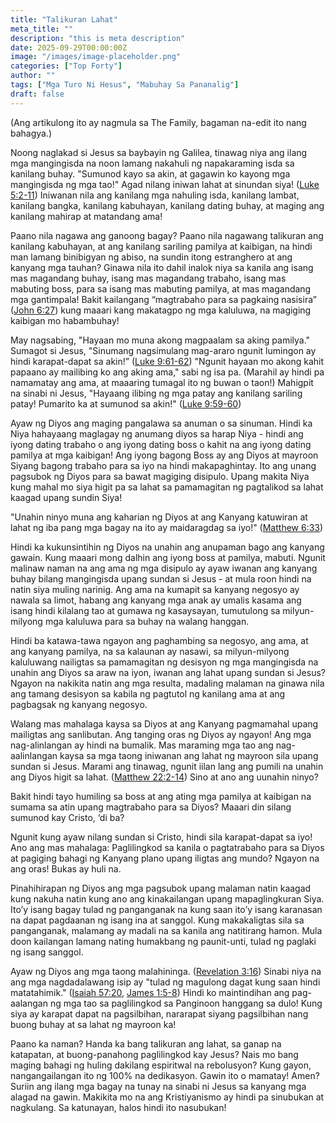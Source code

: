 ```yaml
---
title: "Talikuran Lahat"
meta_title: ""
description: "this is meta description"
date: 2025-09-29T00:00:00Z
image: "/images/image-placeholder.png"
categories: ["Top Forty"]
author: ""
tags: ["Mga Turo Ni Hesus", "Mabuhay Sa Pananalig"]
draft: false
---
```


(Ang artikulong ito ay nagmula sa The Family, bagaman na-edit ito nang bahagya.)  
  
Noong naglakad si Jesus sa baybayin ng Galilea, tinawag niya ang ilang mga mangingisda na noon lamang nakahuli ng napakaraming isda sa kanilang buhay. "Sumunod kayo sa akin, at gagawin ko kayong mga mangingisda ng mga tao!" Agad nilang iniwan lahat at sinundan siya! ([Luke 5:2-11](http://www.biblegateway.com/passage/index.php?search=Luke+5%3A2-11;&version=50;&interface=print "Read Luke 5:2-11")) Iniwanan nila ang kanilang mga nahuling isda, kanilang lambat, kanilang bangka, kanilang kabuhayan, kanilang dating buhay, at maging ang kanilang mahirap at matandang ama!  
  
Paano nila nagawa ang ganoong bagay? Paano nila nagawang talikuran ang kanilang kabuhayan, at ang kanilang sariling pamilya at kaibigan, na hindi man lamang binibigyan ng abiso, na sundin itong estranghero at ang kanyang mga tauhan? Ginawa nila ito dahil inalok niya sa kanila ang isang mas magandang buhay, isang mas magandang trabaho, isang mas mabuting boss, para sa isang mas mabuting pamilya, at mas magandang mga gantimpala! Bakit kailangang “magtrabaho para sa pagkaing nasisira” ([John 6:27](http://www.biblegateway.com/passage/index.php?search=John+6%3A27;&version=50;&interface=print "Read John 6:27")) kung maaari kang makatagpo ng mga kaluluwa, na magiging kaibigan mo habambuhay!  
  
May nagsabing, "Hayaan mo muna akong magpaalam sa aking pamilya." Sumagot si Jesus, "Sinumang nagsimulang mag-araro ngunit lumingon ay hindi karapat-dapat sa akin!” ([Luke 9:61-62](http://www.biblegateway.com/passage/index.php?search=Luke+9%3A61-62;&version=50;&interface=print "Read Luke 9:61-62")) "Ngunit hayaan mo akong kahit papaano ay mailibing ko ang aking ama," sabi ng isa pa. (Marahil ay hindi pa namamatay ang ama, at maaaring tumagal ito ng buwan o taon!) Mahigpit na sinabi ni Jesus, "Hayaang ilibing ng mga patay ang kanilang sariling patay! Pumarito ka at sumunod sa akin!" ([Luke 9:59-60](http://www.biblegateway.com/passage/index.php?search=Luke+9%3A59-60;&version=50;&interface=print "Read Luke 9:59-60"))  
  
Ayaw ng Diyos ang maging pangalawa sa anuman o sa sinuman. Hindi ka Niya hahayaang maglagay ng anumang diyos sa harap Niya - hindi ang iyong dating trabaho o ang iyong dating boss o kahit na ang iyong dating pamilya at mga kaibigan! Ang iyong bagong Boss ay ang Diyos at mayroon Siyang bagong trabaho para sa iyo na hindi makapaghintay. Ito ang unang pagsubok ng Diyos para sa bawat magiging disipulo. Upang makita Niya kung mahal mo siya higit pa sa lahat sa pamamagitan ng pagtalikod sa lahat kaagad upang sundin Siya!  
  
"Unahin ninyo muna ang kaharian ng Diyos at ang Kanyang katuwiran at lahat ng iba pang mga bagay na ito ay maidaragdag sa iyo!" ([Matthew 6:33](http://www.biblegateway.com/passage/index.php?search=Matthew+6%3A33;&version=50;&interface=print "Read Matthew 6:33"))  
  
Hindi ka kukunsintihin ng Diyos na unahin ang anupaman bago ang kanyang gawain. Kung maaari mong dalhin ang iyong boss at pamilya, mabuti. Ngunit malinaw naman na ang ama ng mga disipulo ay ayaw iwanan ang kanyang buhay bilang mangingisda upang sundan si Jesus - at mula roon hindi na natin siya muling narinig. Ang ama na kumapit sa kanyang negosyo ay nawala sa limot, habang ang kanyang mga anak ay umalis kasama ang isang hindi kilalang tao at gumawa ng kasaysayan, tumutulong sa milyun-milyong mga kaluluwa para sa buhay na walang hanggan.  
  
Hindi ba katawa-tawa ngayon ang paghambing sa negosyo, ang ama, at ang kanyang pamilya, na sa kalaunan ay nasawi, sa milyun-milyong kaluluwang nailigtas sa pamamagitan ng desisyon ng mga mangingisda na unahin ang Diyos sa araw na iyon, iwanan ang lahat upang sundan si Jesus? Ngayon na nakikita natin ang mga resulta, madaling malaman na ginawa nila ang tamang desisyon sa kabila ng pagtutol ng kanilang ama at ang pagbagsak ng kanyang negosyo.  
  
Walang mas mahalaga kaysa sa Diyos at ang Kanyang pagmamahal upang mailigtas ang sanlibutan. Ang tanging oras ng Diyos ay ngayon! Ang mga nag-alinlangan ay hindi na bumalik. Mas maraming mga tao ang nag-aalinlangan kaysa sa mga taong iniwanan ang lahat ng mayroon sila upang sundan si Jesus. Marami ang tinawag, ngunit iilan lang ang pumili na unahin ang Diyos higit sa lahat. ([Matthew 22:2-14](http://www.biblegateway.com/passage/index.php?search=Matthew+22%3A2-14;&version=50;&interface=print "Read Matthew 22:2-14")) Sino at ano ang uunahin ninyo?  
  
Bakit hindi tayo humiling sa boss at ang ating mga pamilya at kaibigan na sumama sa atin upang magtrabaho para sa Diyos? Maaari din silang sumunod kay Cristo, ‘di ba?  
  
Ngunit kung ayaw nilang sundan si Cristo, hindi sila karapat-dapat sa iyo! Ano ang mas mahalaga: Paglilingkod sa kanila o pagtatrabaho para sa Diyos at pagiging bahagi ng Kanyang plano upang iligtas ang mundo? Ngayon na ang oras! Bukas ay huli na.  
  
Pinahihirapan ng Diyos ang mga pagsubok upang malaman natin kaagad kung nakuha natin kung ano ang kinakailangan upang mapaglingkuran Siya. Ito’y isang bagay tulad ng panganganak na kung saan ito’y isang karanasan na dapat pagdaanan ng isang ina at sanggol. Kung makakaligtas sila sa panganganak, malamang ay madali na sa kanila ang natitirang hamon. Mula doon kailangan lamang nating humakbang ng paunit-unti, tulad ng paglaki ng isang sanggol.  
  
Ayaw ng Diyos ang mga taong malahininga. ([Revelation 3:16](http://www.biblegateway.com/passage/index.php?search=Revelation+3%3A16;&version=50;&interface=print "Read Revelation 3:16")) Sinabi niya na ang mga nagdadalawang isip ay "tulad ng magulong dagat kung saan hindi matatahimik." ([Isaiah 57:20](http://www.biblegateway.com/passage/index.php?search=Isaiah+57%3A20;&version=50;&interface=print "Read Isaiah 57:20"), [James 1:5-8](http://www.biblegateway.com/passage/index.php?search=James+1%3A5-8;&version=50;&interface=print "Read James 1:5-8")) Hindi ko maintindihan ang pag-aalangan ng mga tao sa paglilingkod sa Panginoon hanggang sa dulo! Kung siya ay karapat dapat na pagsilbihan, nararapat siyang pagsilbihan nang buong buhay at sa lahat ng mayroon ka!  
  
Paano ka naman? Handa ka bang talikuran ang lahat, sa ganap na katapatan, at buong-panahong paglilingkod kay Jesus? Nais mo bang maging bahagi ng huling dakilang espiritwal na rebolusyon? Kung gayon, nangangailangan ito ng 100% na dedikasyon. Gawin ito o mamatay! Amen?  
Suriin ang ilang mga bagay na tunay na sinabi ni Jesus sa kanyang mga alagad na gawin. Makikita mo na ang Kristiyanismo ay hindi pa sinubukan at nagkulang. Sa katunayan, halos hindi ito nasubukan!
